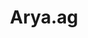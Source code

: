 ---
layout: startup_page
title: "Arya.ag"
id: "arya.ag"
permalink: "/aryaagarya.ag04152025/"
website: "https://www.arya.ag/"
funding_round: "Debt"
funding_amount: "$19.8M"
investors: "US International Development Finance Corporation (DFC), Blue Earth Capital, Asia Impact, Quona Capital"
about: "Arya.ag is a grain commerce platform operating an agri-commerce subsidiary, AryaTech. It connects farmers and farmer-producer organizations (FPOs) with buyers across India, enhancing market linkages and improving transaction transparency and payment security through a layered approach integrating storage, financing, and market linkages."
markets: "Agritech, Fintech, AgriBusiness, Agri Supply Chain, Agri Knowledge Services, Financing, and Post Harvest Services"
hq: "Noida, Uttar Pradesh, India"
founded_year: "1982"
linkedin: "https://www.linkedin.com/company/aryadotag"
twitter: ""
instagram: ""
facebook: ""
crunchbase: "https://www.crunchbase.com/organization/arya-collateral?utm_source=linkedin&utm_medium=referral&utm_campaign=linkedin_companies&utm_content=profile_cta_anon&trk=funding_crunchbase"
pitchbook: ""

# SEO Optimization
meta_title: "Arya.ag - Debt Funding ($19.8M)"
meta_description: "Arya.ag, Arya.ag is a grain commerce platform operating an agri-commerce subsidiary, AryaTech. It connects farmers and farmer-producer organizations (FPOs) wit..."
meta_keywords: "Arya.ag, Agritech, Fintech, AgriBusiness, Agri Supply Chain, Agri Knowledge Services, Financing, and Post Harvest Services, Debt funding"
canonical_url: "https://pkprojectstartups.github.io/projectstartups.com/aryaagarya.ag04152025/"
---